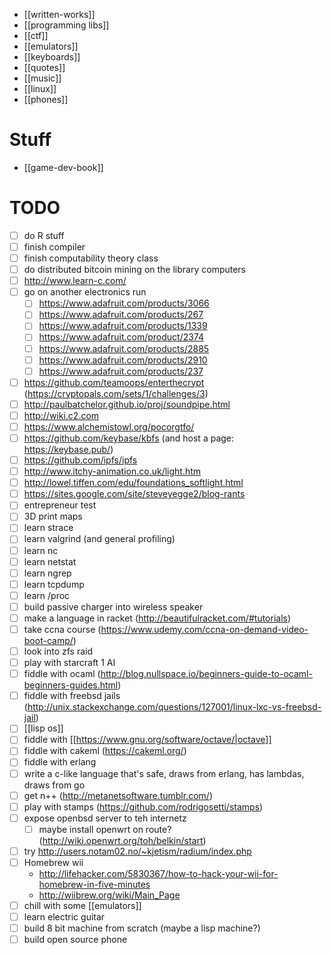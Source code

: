 * [[written-works]]
* [[programming libs]]
* [[ctf]]
* [[emulators]]
* [[keyboards]]
* [[quotes]]
* [[music]]
* [[linux]]
* [[phones]]

# Stuff
* [[game-dev-book]]

# TODO
* [ ] do R stuff
* [ ] finish compiler
* [ ] finish computability theory class
* [ ] do distributed bitcoin mining on the library computers
* [ ] http://www.learn-c.com/
* [ ] go on another electronics run
    * [ ] https://www.adafruit.com/products/3066
    * [ ] https://www.adafruit.com/products/267
    * [ ] https://www.adafruit.com/products/1339
    * [ ] https://www.adafruit.com/product/2374
    * [ ] https://www.adafruit.com/products/2885
    * [ ] https://www.adafruit.com/products/2910
    * [ ] https://www.adafruit.com/products/237
* [ ] https://github.com/teamoops/enterthecrypt (https://cryptopals.com/sets/1/challenges/3)
* [ ] http://paulbatchelor.github.io/proj/soundpipe.html
* [ ] http://wiki.c2.com
* [ ] https://www.alchemistowl.org/pocorgtfo/
* [ ] https://github.com/keybase/kbfs (and host a page: https://keybase.pub/)
* [ ] https://github.com/ipfs/ipfs
* [ ] http://www.itchy-animation.co.uk/light.htm
* [ ] http://lowel.tiffen.com/edu/foundations_softlight.html
* [ ] https://sites.google.com/site/steveyegge2/blog-rants
* [ ] entrepreneur test
* [ ] 3D print maps
* [ ] learn strace
* [ ] learn valgrind (and general profiling)
* [ ] learn nc
* [ ] learn netstat
* [ ] learn ngrep
* [ ] learn tcpdump
* [ ] learn /proc
* [ ] build passive charger into wireless speaker
* [ ] make a language in racket (http://beautifulracket.com/#tutorials)
* [ ] take ccna course (https://www.udemy.com/ccna-on-demand-video-boot-camp/)
* [ ] look into zfs raid
* [ ] play with starcraft 1 AI
* [ ] fiddle with ocaml (http://blog.nullspace.io/beginners-guide-to-ocaml-beginners-guides.html)
* [ ] fiddle with freebsd jails (http://unix.stackexchange.com/questions/127001/linux-lxc-vs-freebsd-jail)
* [ ] [[lisp os]]
* [ ] fiddle with [[https://www.gnu.org/software/octave/|octave]]
* [ ] fiddle with cakeml (https://cakeml.org/)
* [ ] fiddle with erlang
* [ ] write a c-like language that's safe, draws from erlang, has lambdas, draws from go
* [ ] get n++ (http://metanetsoftware.tumblr.com/)
* [ ] play with stamps (https://github.com/rodrigosetti/stamps)
* [ ] expose openbsd server to teh internetz
    * [ ] maybe install openwrt on route? (http://wiki.openwrt.org/toh/belkin/start)
* [ ] try http://users.notam02.no/~kjetism/radium/index.php
* [ ] Homebrew wii
    * http://lifehacker.com/5830367/how-to-hack-your-wii-for-homebrew-in-five-minutes
    * http://wiibrew.org/wiki/Main_Page
* [ ] chill with some [[emulators]]
* [ ] learn electric guitar
* [ ] build 8 bit machine from scratch (maybe a lisp machine?)
* [ ] build open source phone
